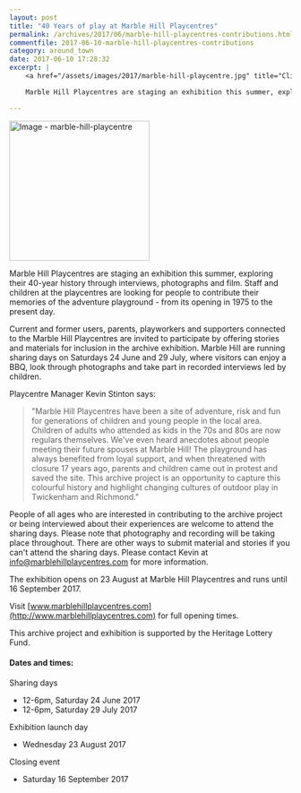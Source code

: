 ```yaml
---
layout: post
title: "40 Years of play at Marble Hill Playcentres"
permalink: /archives/2017/06/marble-hill-playcentres-contributions.html
commentfile: 2017-06-10-marble-hill-playcentres-contributions
category: around_town
date: 2017-06-10 17:28:32
excerpt: |
    <a href="/assets/images/2017/marble-hill-playcentre.jpg" title="Click for a larger image"><img src="/assets/images/2017/marble-hill-playcentre-thumb.jpg" width="150" alt="Image - marble-hill-playcentre"  class="photo right"/></a>

    Marble Hill Playcentres are staging an exhibition this summer, exploring their 40-year history through interviews, photographs and film. Staff and children at the playcentres are looking for people to contribute their memories of the adventure playground - from its opening in 1975 to the present day.

---
```


<a href="/assets/images/2017/marble-hill-playcentre.jpg" title="Click for a larger image"><img src="/assets/images/2017/marble-hill-playcentre-thumb.jpg" width="250" alt="Image - marble-hill-playcentre"  class="photo right"/></a>

Marble Hill Playcentres are staging an exhibition this summer, exploring their 40-year history through interviews, photographs and film. Staff and children at the playcentres are looking for people to contribute their memories of the adventure playground - from its opening in 1975 to the present day.

Current and former users, parents, playworkers and supporters connected to the Marble Hill Playcentres are invited to participate by offering stories and materials for inclusion in the archive exhibition. Marble Hill are running sharing days on Saturdays 24 June and 29 July, where visitors can enjoy a BBQ, look through photographs and take part in recorded interviews led by children.

Playcentre Manager Kevin Stinton says:

> "Marble Hill Playcentres have been a site of adventure, risk and fun for generations of children and young people in the local area. Children of adults who attended as kids in the 70s and 80s are now regulars themselves. We've even heard anecdotes about people meeting their future spouses at Marble Hill! The playground has always benefited from loyal support, and when threatened with closure 17 years ago, parents and children came out in protest and saved the site. This archive project is an opportunity to capture this colourful history and highlight changing cultures of outdoor play in Twickenham and Richmond."

People of all ages who are interested in contributing to the archive project or being interviewed about their experiences are welcome to attend the sharing days. Please note that photography and recording will be taking place throughout. There are other ways to submit material and stories if you can't attend the sharing days. Please contact Kevin at <info@marblehillplaycentres.com> for more information.

The exhibition opens on 23 August at Marble Hill Playcentres and runs until 16 September 2017.

Visit [www.marblehillplaycentres.com](http://www.marblehillplaycentres.com) for full opening times.

This archive project and exhibition is supported by the Heritage Lottery Fund.

#### Dates and times:

Sharing days

-   12-6pm, Saturday 24 June 2017
-   12-6pm, Saturday 29 July 2017

Exhibition launch day

-   Wednesday 23 August 2017

Closing event

-   Saturday 16 September 2017
